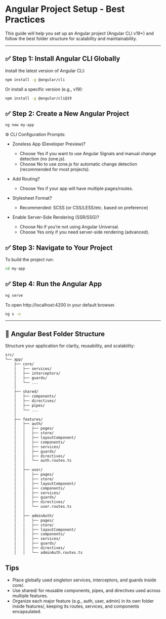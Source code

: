 # Angular Project Setup - Best Practices

This guide will help you set up an Angular project (Angular CLI v19+) and follow the best folder structure for scalability and maintainability.

---


## ✅ Step 1: Install Angular CLI Globally

Install the latest version of Angular CLI:

```bash
npm install -g @angular/cli
```

Or install a specific version (e.g., v19):

```bash
npm install -g @angular/cli@19
```


## ✅ Step 2: Create a New Angular Project

```bash
ng new my-app
```

⚙️ CLI Configuration Prompts:

- Zoneless App (Developer Preview)?
  - Choose Yes if you want to use Angular Signals and manual change detection (no zone.js).
  - Choose No to use zone.js for automatic change detection (recommended for most projects).

- Add Routing?
  - Choose Yes if your app will have multiple pages/routes.

- Stylesheet Format?
  - Recommended: SCSS (or CSS/LESS/etc. based on preference)

- Enable Server-Side Rendering (SSR/SSG)?
  - Choose No if you’re not using Angular Universal.
  - Choose Yes only if you need server-side rendering (advanced).


## ✅ Step 3: Navigate to Your Project

To build the project run:

```bash
cd my-app
```

## ✅ Step 4: Run the Angular App

```bash
ng serve
```
To open http://localhost:4200 in your default browser.
```bash
ng s -o
```

---


## 📁 Angular Best Folder Structure

Structure your application for clarity, reusability, and scalability:

```bash
src/
└── app/
    ├── core/
    │   ├── services/
    │   ├── interceptors/
    │   ├── guards/
    │   └── ...
    │
    ├── shared/
    │   ├── components/
    │   ├── directives/
    │   ├── pipes/
    │   └── ...
    │
    ├── features/
    │   ├── auth/
    │   │   ├── pages/
    │   │   ├── store/
    │   │   ├── layoutComponent/
    │   │   ├── components/
    │   │   ├── services/
    │   │   ├── guards/
    │   │   ├── directives/
    │   │   └── auth.routes.ts
    │   │
    │   ├── user/
    │   │   ├── pages/
    │   │   ├── store/
    │   │   ├── layoutComponent/
    │   │   ├── components/
    │   │   ├── services/
    │   │   ├── guards/
    │   │   ├── directives/
    │   │   └── user.routes.ts
    │   │
    │   ├── adminAuth/
    │   │   ├── pages/
    │   │   ├── store/
    │   │   ├── layoutComponent/
    │   │   ├── components/
    │   │   ├── services/
    │   │   ├── guards/
    │   │   ├── directives/
    │   │   └── adminAuth.routes.ts

```


## Tips
- Place globally used singleton services, interceptors, and guards inside core/.
- Use shared/ for reusable components, pipes, and directives used across multiple features.
- Organize each major feature (e.g., auth, user, admin) in its own folder inside features/, keeping its routes, services, and components encapsulated.
